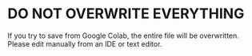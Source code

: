 # DO NOT OVERWRITE EVERYTHING
If you try to save from Google Colab, the entire file will be overwritten. Please edit manually from an IDE or text editor.
